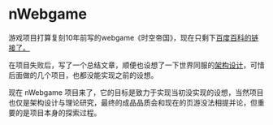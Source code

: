 # nWebgame

游戏项目打算复刻10年前写的webgame《时空帝国》，现在只剩下[百度百科的链接了。](https://baike.baidu.com/item/%E6%97%B6%E7%A9%BA%E5%B8%9D%E5%9B%BD)


在项目失败后，写了一个总结文章，顺便也设想了一下世界同服的[架构设计](https://www.cnblogs.com/yahle/category/122544.html)，可惜后面做的几个项目，也都没能实现之前的设想。

现在 nWebgame 项目来了，它的目标是致力于实现当初没实现的设想，当然项目也仅是架构设计与理论研究，最终的成品品质会和现在的页游没法相提并论，但重要的是项目本身的探索过程。

